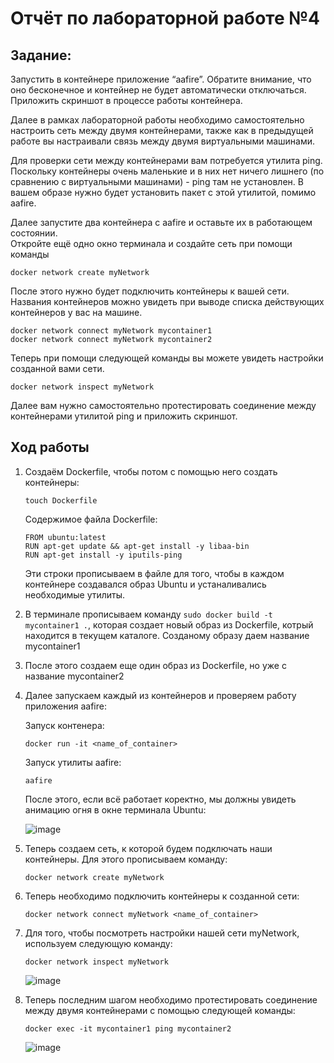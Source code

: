 # Отчёт по лабораторной работе №4
## Задание:  
Запустить в контейнере приложение “aafire”. Обратите внимание, что оно бесконечное и контейнер не будет автоматически отключаться.  
Приложить скриншот в процессе работы контейнера.  

Далее в рамках лабораторной работы необходимо самостоятельно настроить сеть между двумя контейнерами, также как в предыдущей работе вы настраивали связь между двумя виртуальными машинами.  

Для проверки сети между контейнерами вам потребуется утилита ping. Поскольку контейнеры очень маленькие и в них нет ничего лишнего (по сравнению с виртуальными машинами) - ping там не установлен. В вашем образе нужно будет установить пакет с этой утилитой, помимо aafire.  

Далее запустите два контейнера с aafire и оставьте их в работающем состоянии.  
Откройте ещё одно окно терминала и создайте сеть при помощи команды 
```
docker network create myNetwork
```
После этого нужно будет подключить контейнеры к вашей сети. Названия контейнеров можно увидеть при выводе списка действующих контейнеров у вас на машине.
```
docker network connect myNetwork mycontainer1
docker network connect myNetwork mycontainer2
```
Теперь при помощи следующей команды вы можете увидеть настройки созданной вами сети.
```
docker network inspect myNetwork
```
Далее вам нужно самостоятельно протестировать соединение между контейнерами утилитой ping и приложить скриншот.

## Ход работы 
1. Создаём Dockerfile, чтобы потом с помощью него создать контейнеры:
   ```
   touch Dockerfile
   ```
   
   Содержимое файла Dockerfile:
   ```
   FROM ubuntu:latest
   RUN apt-get update && apt-get install -y libaa-bin
   RUN apt-get install -y iputils-ping
   ```
   Эти строки прописываем в файле для того, чтобы в каждом контейнере создавался образ Ubuntu и устаналивались необходимые утилиты.
2. В терминале прописываем команду `sudo docker build -t mycontainer1 .`, которая создает новый образ из Dockerfile, котрый находится в текущем каталоге. Созданому образу даем название mycontainer1
3. После этого создаем еще один образ из Dockerfile, но уже с название mycontainer2
4. Далее запускаем каждый из контейнеров и проверяем работу приложения aafire:

   Запуск контенера:
   ```
   docker run -it <name_of_container>
   ```

   Запуск утилиты aafire:
   ```
   aafire
   ```
   После этого, если всё работает коректно, мы должны увидеть анимацию огня в окне терминала Ubuntu:
   
   ![image](https://github.com/user-attachments/assets/856e1bd3-4128-4fe8-b357-836c28ff505e)

5. Теперь создаем сеть, к которой будем подключать наши контейнеры. Для этого прописываем команду:
   ```
   docker network create myNetwork
   ```
6. Теперь необходимо подключить контейнеры к созданной сети:
   ```
   docker network connect myNetwork <name_of_container>
   ```
7. Для того, чтобы посмотреть настройки нашей сети myNetwork, используем следующую команду:
   ```
   docker network inspect myNetwork
   ```

   ![image](https://github.com/user-attachments/assets/ef161053-9259-4a87-999d-9527674fbf24)

8. Теперь последним шагом необходимо протестировать соединение между двумя контейнерами с помощью следующей команды:
   ```
   docker exec -it mycontainer1 ping mycontainer2
   ```
   
   ![image](https://github.com/user-attachments/assets/36c52675-f17e-4c42-97a0-0f28429775d3)



   

